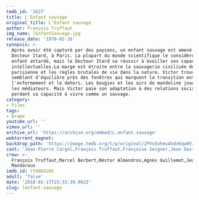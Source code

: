 ```yaml
---
tmdb_id: '1627'
title: L'Enfant sauvage
original_title: L'Enfant sauvage
author: François Truffaut
img_name: lEnfantSauvage.jpg
release_date: '1970-02-26'
synopsis: >-
  Après avoir été capturé par des paysans, un enfant sauvage est amené au
  Docteur Itard, à Paris. La plupart du monde scientifique le considère comme un
  enfant attardé, mais le Docteur Itard va réussir à éveiller ses capacités
  intellectuelles.La marge est étroite entre la sauvagerie civilisée de la vie
  parisienne et les règles brutales de vie dans la nature. Victor trouve un
  semblant d'équilibre près des fenêtres qui marquent la transition entre
  l'enfermement et le dehors. Les bougies et les airs de mandoline jouent aussi
  les médiateurs. Mais Victor paie son adaptation à des relations sociales en
  perdant sa capacité à vivre comme un sauvage.
category:
- Films
tags:
- Drame
youtube_url: ''
vimeo_url: ''
archive_url: 'https://archive.org/embed/L.enfant.sauvage'
webtorrent_magnet:
backdrop_path: 'https://image.tmdb.org/t/p/original/2PVs5ohmvAhdnKqw0VJIUeNsdLB.jpg'
cast: 'Jean-Pierre Cargol,François Truffaut,Françoise Seigner,Jean Dasté,Annie Miller'
crew: >-
  François Truffaut,Marcel Berbert,Néstor Almendros,Agnès Guillemot,Jean
  Mandaroux
imdb_id: tt0064285
adult: 'false'
date: '2018-02-17T23:33:39.902Z'
slug: lenfant-sauvage
---
```

